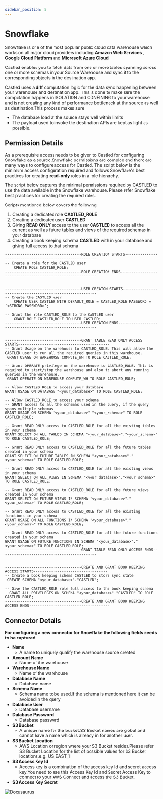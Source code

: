```yaml
---
sidebar_position: 5
---
```


#  Snowflake

Snowflake is one of the most popular public cloud data warehouse which works on all major cloud providers including **Amazon Web Services** , **Google Cloud Platform** and **Microsoft Azure Cloud**

Castled enables you to fetch data from one or more tables spanning across one or more schemas in your Source Warehouse and sync it to the corresponding objects in the destination app.

Castled uses a **diff** computation logic for the data sync happening between your warehouse and destination app. This is done to make sure the computation happens in ISOLATION and CONFINING to your warehouse and is not creating any kind of performance bottleneck at the source as well as destination.This process makes sure
- The database load at the source stays well within limits
- The payload used to invoke the destination APIs are kept as light as possible.

## Permission Details
As a prerequisite access needs to be given to Castled for configuring Snowflake as a source.Snowflake permissions are complex and there are many ways to configure access for Castled. The script below is the minimum access configuration required and follows Snowflake's best practices for creating **read-only** roles in a role hierarchy.

The script below captures the minimal permissions required by CASTLED to use the data available in the Snowflake warehouse. Please refer Snowflake best practices for creating the required roles.

Scripts mentioned below covers the following
1. Creating a dedicated role **CASTLED_ROLE**
2. Creating a dedicated user **CASTLED**
3. Giving **READ ONLY** access to the user **CASTLED** to access all the current as well as future tables and views of the required schemas in your database
4. Creating a book keeping schema **CASTLED** with in your database and giving full access to that schema

```
-----------------------------------ROLE CREATION STARTS---------------------------------------------------------
-- Create a role for the CASTLED user
	CREATE ROLE CASTLED_ROLE;
-----------------------------------ROLE CREATION ENDS-----------------------------------------------------------


-----------------------------------USER CREATON STARTS----------------------------------------------------------
-- Create the CASTLED user
    CREATE USER CASTLED WITH DEFAULT_ROLE = CASTLED_ROLE PASSWORD = ‘<STRONG_PASSWORD>’;

-- Grant the role CASTLED_ROLE to the CASTLED user
    GRANT ROLE CASTLED_ROLE TO USER CASTLED;
-----------------------------------USER CREATON ENDS------------------------------------------------------------


-----------------------------------GRANT TABLE READ ONLY ACCESS STARTS------------------------------------------
-- Grant Usage on the warehouse to CASTLED_ROLE. This will allow the CASTLED user to run all the required queries in this warehouse.
 GRANT USAGE ON WAREHOUSE COMPUTE_WH TO ROLE CASTLED_ROLE;

-- Grant OPERATE privilege on the warehouse to CASTLED_ROLE. This is required to start/stop the warehouse and also to abort any running queries in the warehouse.
 GRANT OPERATE ON WAREHOUSE COMPUTE_WH TO ROLE CASTLED_ROLE;

-- Allow CASTLED_ROLE to access your database
GRANT USAGE ON DATABASE "<your_database>" TO ROLE CASTLED_ROLE;

-- Allow CASTLED_ROLE to access your schema
-- GRANT access to all the schemas used in the query, if the query spans multiple schemas
GRANT USAGE ON SCHEMA "<your_database>"."<your_schema>" TO ROLE CASTLED_ROLE;

-- Grant READ ONLY access to CASTLED_ROLE for all the existing tables in your schema
GRANT SELECT ON ALL TABLES IN SCHEMA "<your_database>"."<your_schema>" TO ROLE CASTLED_ROLE;

-- Grant READ ONLY access to CASTLED_ROLE for all the future tables created in your schema
GRANT SELECT ON FUTURE TABLES IN SCHEMA "<your_database>"."<your_schema>" TO ROLE CASTLED_ROLE;

-- Grant READ ONLY access to CASTLED_ROLE for all the existing views in your schema
GRANT SELECT ON ALL VIEWS IN SCHEMA "<your_database>"."<your_schema>" TO ROLE CASTLED_ROLE;

-- Grant READ ONLY access to CASTLED_ROLE for all the future views created in your schema
GRANT SELECT ON FUTURE VIEWS IN SCHEMA "<your_database>"."<your_schema>" TO ROLE CASTLED_ROLE;

-- Grant READ ONLY access to CASTLED_ROLE for all the existing functions in your schema
GRANT USAGE ON ALL FUNCTIONS IN SCHEMA "<your_database>"."<your_schema>" TO ROLE CASTLED_ROLE;

-- Grant READ ONLY access to CASTLED_ROLE for all the future functions created in your schema
GRANT USAGE ON FUTURE FUNCTIONS IN SCHEMA "<your_database>"."<your_schema>" TO ROLE CASTLED_ROLE;
-----------------------------------GRANT TABLE READ ONLY ACCESS ENDS--------------------------------------------


-----------------------------------CREATE AND GRANT BOOK KEEPING ACCESS STARTS----------------------------------
-- Create a book keeping schema CASTLED to store sync state
 CREATE SCHEMA "<your_database>"."CASTLED";

-- Give the CASTLED_ROLE role full access to the book keeping schema
  GRANT ALL PRIVILEGES ON SCHEMA "<your_database>"."CASTLED" TO ROLE CASTLED_ROLE;
-----------------------------------CREATE AND GRANT BOOK KEEPING ACCESS ENDS-------------------------------------

```
## Connector Details

**For configuring a new connector for Snowflake the following fields needs to be captured**
- **Name**
    - A name to uniquely qualify the warehouse source created 
- **Account Name**
    - Name of the warehouse
- **Warehouse Name**
    - Name of the warehouse 
- **Database Name**
    - Database name.
- **Schema Name**
    - Schema name to be used.If the schema is mentioned here it can be avoided in the query
- **Database User**
    - Database username
- **Database Password**
    - Database password
- **S3 Bucket**
  - A unique name for the bucket.S3 Bucket names are global and cannot have a name which is already in for another user.
- **S3 Bucket Location**
  - AWS Location or region where your S3 Bucket resides.Please refer [S3 Bucket Location](../Appendix/s3-location.md) for the list of possible values for S3 Bucket locations.e.g. US_EAST_1
- **S3 Access Key Id**
  - Access key is a combination of the access key Id and secret access key.You need to use this Access Key Id and Secret Access Key to connect to your AWS Connect and access the S3 Bucket.
- **S3 Access Key Secret**

![Docusaurus](/img/screens/sources/snowflake/wh_snowflake_config.png)



